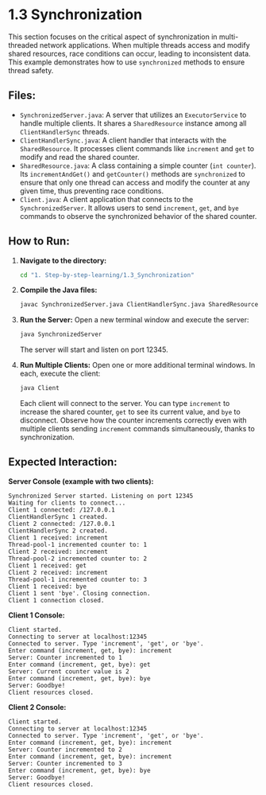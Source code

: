 # 1.3 Synchronization

This section focuses on the critical aspect of synchronization in multi-threaded network applications. When multiple threads access and modify shared resources, race conditions can occur, leading to inconsistent data. This example demonstrates how to use `synchronized` methods to ensure thread safety.

## Files:

*   `SynchronizedServer.java`: A server that utilizes an `ExecutorService` to handle multiple clients. It shares a `SharedResource` instance among all `ClientHandlerSync` threads.
*   `ClientHandlerSync.java`: A client handler that interacts with the `SharedResource`. It processes client commands like `increment` and `get` to modify and read the shared counter.
*   `SharedResource.java`: A class containing a simple counter (`int counter`). Its `incrementAndGet()` and `getCounter()` methods are `synchronized` to ensure that only one thread can access and modify the counter at any given time, thus preventing race conditions.
*   `Client.java`: A client application that connects to the `SynchronizedServer`. It allows users to send `increment`, `get`, and `bye` commands to observe the synchronized behavior of the shared counter.

## How to Run:

1.  **Navigate to the directory:**
    ```bash
    cd "1. Step-by-step-learning/1.3_Synchronization"
    ```

2.  **Compile the Java files:**
    ```bash
    javac SynchronizedServer.java ClientHandlerSync.java SharedResource.java Client.java
    ```

3.  **Run the Server:**
    Open a new terminal window and execute the server:
    ```bash
    java SynchronizedServer
    ```
    The server will start and listen on port 12345.

4.  **Run Multiple Clients:**
    Open one or more additional terminal windows. In each, execute the client:
    ```bash
    java Client
    ```
    Each client will connect to the server. You can type `increment` to increase the shared counter, `get` to see its current value, and `bye` to disconnect. Observe how the counter increments correctly even with multiple clients sending `increment` commands simultaneously, thanks to synchronization.

## Expected Interaction:

**Server Console (example with two clients):**
```
Synchronized Server started. Listening on port 12345
Waiting for clients to connect...
Client 1 connected: /127.0.0.1
ClientHandlerSync 1 created.
Client 2 connected: /127.0.0.1
ClientHandlerSync 2 created.
Client 1 received: increment
Thread-pool-1 incremented counter to: 1
Client 2 received: increment
Thread-pool-2 incremented counter to: 2
Client 1 received: get
Client 2 received: increment
Thread-pool-1 incremented counter to: 3
Client 1 received: bye
Client 1 sent 'bye'. Closing connection.
Client 1 connection closed.
```

**Client 1 Console:**
```
Client started.
Connecting to server at localhost:12345
Connected to server. Type 'increment', 'get', or 'bye'.
Enter command (increment, get, bye): increment
Server: Counter incremented to 1
Enter command (increment, get, bye): get
Server: Current counter value is 2
Enter command (increment, get, bye): bye
Server: Goodbye!
Client resources closed.
```

**Client 2 Console:**
```
Client started.
Connecting to server at localhost:12345
Connected to server. Type 'increment', 'get', or 'bye'.
Enter command (increment, get, bye): increment
Server: Counter incremented to 2
Enter command (increment, get, bye): increment
Server: Counter incremented to 3
Enter command (increment, get, bye): bye
Server: Goodbye!
Client resources closed.
```
